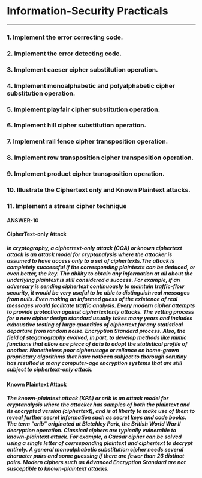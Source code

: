 # **Information-Security Practicals**

---

### 1. Implement the error correcting code.

### 2. Implement the error detecting code.

### 3. Implement caeser cipher substitution operation.

### 4. Implement monoalphabetic and polyalphabetic cipher substitution operation.

### 5. Implement playfair cipher substitution operation.

### 6. Implement hill cipher substitution operation.

### 7. Implement rail fence cipher transposition operation.

### 8. Implement row transposition cipher transposition operation.

### 9. Implement product cipher transposition operation.

### 10. Illustrate the Ciphertext only and Known Plaintext attacks.

### 11. Implement a stream cipher technique

#### ANSWER-10

#### CipherText-only Attack

##### In cryptography, a ciphertext-only attack (COA) or known ciphertext attack is an attack model for cryptanalysis where the attacker is assumed to have access only to a set of ciphertexts.The attack is completely successful if the corresponding plaintexts can be deduced, or even better, the key. The ability to obtain any information at all about the underlying plaintext is still considered a success. For example, if an adversary is sending ciphertext continuously to maintain traffic-flow security, it would be very useful to be able to distinguish real messages from nulls. Even making an informed guess of the existence of real messages would facilitate traffic analysis. Every modern cipher attempts to provide protection against ciphertextonly attacks. The vetting process for a new cipher design standard usually takes many years and includes exhaustive testing of large quantities of ciphertext for any statistical departure from random noise. Encryption Standard process. Also, the field of steganography evolved, in part, to develop methods like mimic functions that allow one piece of data to adopt the statistical profile of another. Nonetheless poor cipherusage or reliance on home-grown proprietary algorithms that have notbeen subject to thorough scrutiny has resulted in many computer-age encryption systems that are still subject to ciphertext-only attack.

#### Known Plaintext Attack

##### The known-plaintext attack (KPA) or crib is an attack model for cryptanalysis where the attacker has samples of both the plaintext and its encrypted version (ciphertext), and is at liberty to make use of them to reveal further secret information such as secret keys and code books. The term "crib" originated at Bletchley Park, the British World War II decryption operation. Classical ciphers are typically vulnerable to known-plaintext attack. For example, a Caesar cipher can be solved using a single letter of corresponding plaintext and ciphertext to decrypt entirely. A general monoalphabetic substitution cipher needs several character pairs and some guessing if there are fewer than 26 distinct pairs. Modern ciphers such as Advanced Encryption Standard are not susceptible to known-plaintext attacks.
